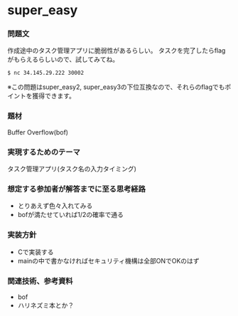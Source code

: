 # super_easy
### 問題文
作成途中のタスク管理アプリに脆弱性があるらしい。
タスクを完了したらflagがもらえるらしいので、試してみてね。

```
$ nc 34.145.29.222 30002
```

※この問題はsuper_easy2, super_easy3の下位互換なので、それらのflagでもポイントを獲得できます。

### 題材
Buffer Overflow(bof)

### 実現するためのテーマ
タスク管理アプリ(タスク名の入力タイミング)

### 想定する参加者が解答までに至る思考経路
- とりあえず色々入れてみる
- bofが満たせていれば1/2の確率で通る

### 実装方針
- Cで実装する
- mainの中で書かなければセキュリティ機構は全部ONでOKのはず

### 関連技術、参考資料
- bof
- ハリネズミ本とか？